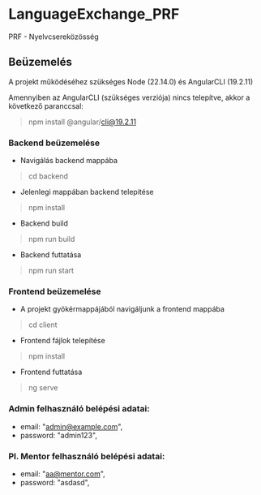 # LanguageExchange_PRF
PRF - Nyelvcsereközösség

## Beüzemelés
A projekt működéséhez szükséges Node (22.14.0) és AngularCLI (19.2.11)

Amennyiben az AngularCLI (szükséges verziója) nincs telepítve, akkor a következő paranccsal:
> npm install @angular/cli@19.2.11

### Backend beüzemelése

- Navigálás backend mappába
> cd backend

- Jelenlegi mappában backend telepítése
> npm install

- Backend build
> npm run build

- Backend futtatása
> npm run start

### Frontend beüzemelése

- A projekt gyökérmappájából navigáljunk a frontend mappába
> cd client

- Frontend fájlok telepítése
> npm install

- Frontend futtatása
> ng serve

### Admin felhasználó belépési adatai:
- email: "admin@example.com",
- password: "admin123",

### Pl. Mentor felhasználó belépési adatai:
- email: "aa@mentor.com",
- password: "asdasd",
